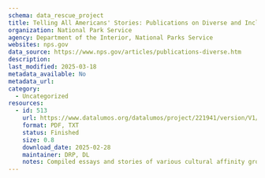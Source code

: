 ```yaml
---
schema: data_rescue_project 
title: Telling All Americans' Stories: Publications on Diverse and Inclusive History
organization: National Park Service
agency: Department of the Interior, National Parks Service
websites: nps.gov
data_source: https://www.nps.gov/articles/publications-diverse.htm
description: 
last_modified: 2025-03-18
metadata_available: No
metadata_url: 
category:
  - Uncategorized
resources:
  - id: 513
    url: https://www.datalumos.org/datalumos/project/221941/version/V1/view
    format: PDF, TXT
    status: Finished
    size: 0.8
    download_date: 2025-02-28
    maintainer: DRP, DL
    notes: Compiled essays and stories of various cultural affinity groups and their relations to America's national park system. Multiple links broken, noted in description.txt within each subfolder
---
```

